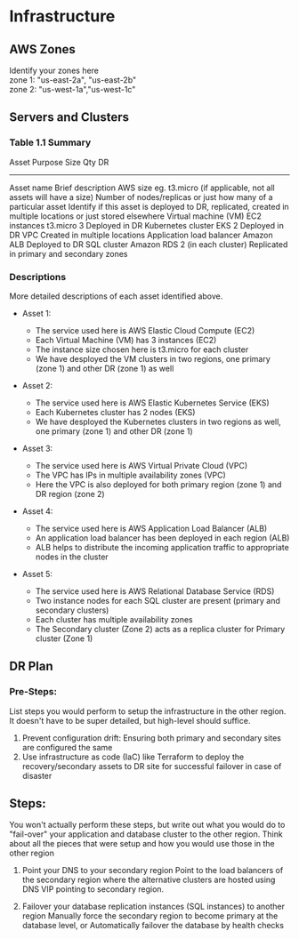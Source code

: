 # Infrastructure				
## AWS Zones				
Identify your zones here				
zone 1: "us-east-2a", "us-east-2b"				
zone 2: "us-west-1a","us-west-1c"				
				
## Servers and Clusters				
				
### Table 1.1 Summary				
Asset	Purpose	Size	Qty	DR
------------	-------------------	------------------------------------------------------------------------	-----------------------------------------------------------------	--------------------------------------------------------------------------------------------------------------
Asset name	Brief description	AWS size eg. t3.micro (if applicable, not all assets will have a size)	Number of nodes/replicas or just how many of a particular asset	Identify if this asset is deployed to DR, replicated, created in multiple locations or just stored elsewhere
Virtual machine (VM)	EC2 instances	t3.micro	3	Deployed in DR
Kubernetes cluster	EKS		2	Deployed in DR
VPC				Created in multiple locations
Application load balancer	Amazon ALB			Deployed to DR
SQL cluster	Amazon RDS		2 (in each cluster)	Replicated in primary and secondary zones

### Descriptions				
More detailed descriptions of each asset identified above.				

- Asset 1:
    * The service used here is AWS Elastic Cloud Compute (EC2)
    * Each Virtual Machine (VM) has 3 instances (EC2)
    * The instance size chosen here is t3.micro for each cluster
    * We have desployed the VM clusters in two regions, one primary (zone 1) and other DR (zone 1) as well

- Asset 2:
    * The service used here is AWS Elastic Kubernetes Service (EKS)
    * Each Kubernetes cluster has 2 nodes (EKS)
    * We have desployed the Kubernetes clusters in two regions as well, one primary (zone 1) and other DR (zone 1)

- Asset 3:
    * The service used here is AWS Virtual Private Cloud (VPC)
    * The VPC has IPs in multiple availability zones (VPC)
    * Here the VPC is also deployed for both primary region (zone 1) and DR region (zone 2)

- Asset 4:
    * The service used here is AWS Application Load Balancer (ALB)
    * An application load balancer has been deployed in each region (ALB)
    * ALB helps to distribute the incoming application traffic to appropriate nodes in the cluster

- Asset 5:
    * The service used here is AWS Relational Database Service (RDS)
    * Two instance nodes for each SQL cluster are present (primary and secondary clusters)
    * Each cluster has multiple availability zones
    * The Secondary cluster (Zone 2) acts as a replica cluster for Primary cluster (Zone 1)

## DR Plan				
### Pre-Steps:				
List steps you would perform to setup the infrastructure in the other region. It doesn't have to be super detailed, but high-level should suffice.				
1. Prevent configuration drift: Ensuring both primary and secondary sites are configured the same				
2. Use infrastructure as code (IaC) like Terraform to deploy the recovery/secondary assets to DR site for successful failover in case of disaster				
## Steps:				
You won't actually perform these steps, but write out what you would do to "fail-over" your application and database cluster to the other region. Think about all the pieces that were setup and how you would use those in the other region				
1. Point your DNS to your secondary region
Point to the load balancers of the secondary region where the alternative clusters are hosted using DNS VIP pointing to secondary region.

2. Failover your database replication instances (SQL instances) to another region
Manually force the secondary region to become primary at the database level, or
Automatically failover the database by health checks